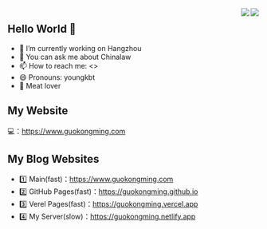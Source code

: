 <!--
**guokongming/guokongming** is a ✨ _special_ ✨ repository because its `README.md` (this file) appears on your GitHub profile.

Here are some ideas to get you started:

- 🔭 I’m currently working on ...
- 🌱 I’m currently learning ...
- 👯 I’m looking to collaborate on ...
- 🤔 I’m looking for help with ...
- 💬 Ask me about ...
- 📫 How to reach me: ...
- 😄 Pronouns: ...
- ⚡ Fun fact: ...
-->

<a href="https://github.com/Kele-Bingtang/">
  <img align="right" src="https://github-readme-stats.vercel.app/api?username=Kele-Bingtang&theme=algolia&count_private=true&show_icons=true" />
</a>

<a href="https://github.com/Kele-Bingtang/">
  <img align="right" src="https://github-readme-stats.vercel.app/api/top-langs/?username=Kele-Bingtang&layout=compact" />
</a>

## Hello World 👋

- 🔭 I’m currently working on Hangzhou
- 💬 You can ask me about Chinalaw
- 📫 How to reach me: <>
- 😄 Pronouns: youngkbt
- :meat_on_bone: Meat lover

## My Website

💻：<https://www.guokongming.com>
  
## My Blog Websites

- 1️⃣ Main(fast)：<https://www.guokongming.com>
- 2️⃣ GitHub Pages(fast)：<https://guokongming.github.io>
- 3️⃣ Verel Pages(fast)：<https://guokongming.vercel.app>
- 4️⃣ My Server(slow)：<https://guokongming.netlify.app>
